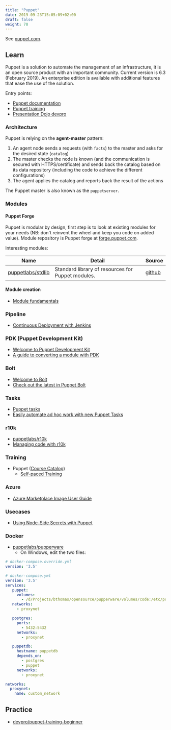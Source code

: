 ```yaml
---
title: "Puppet"
date: 2019-09-23T15:05:09+02:00
draft: false
weight: 70
---
```


See [puppet.com](https://puppet.com/).

## Learn

Puppet is a solution to automate the management of an infrastructure, it is an open source product with an important community. Current version is 6.3 (February 2019).
An enterprise edition is available with additional features that ease the use of the solution.

Entry points:

- [Puppet documentation](https://puppet.com/docs/puppet/latest)
- [Puppet training](https://learn.puppet.com/)
- [Presentation Dojo devpro](https://slides.com/devprofr/dojo-puppet)

### Architecture

Puppet is relying on the **agent-master** pattern:

1. An agent node sends a requests (with `facts`) to the master and asks for the desired state (`catalog`)
2. The master checks the node is known (and the communication is secured with HTTPS/certificate) and sends back the catalog based on its data repository (including the code to achieve the different configurations)
3. The agent applies the catalog and reports back the result of the actions

The Puppet master is also known as the `puppetserver`.

### Modules

#### Puppet Forge

Puppet is modular by design, first step is to look at existing modules for your needs (NB: don't reinvent the wheel and keep you code on added value). Module repository is Puppet forge at [forge.puppet.com](https://forge.puppet.com/).

Interesting modules:

| Name | Detail | Source |
|-|-|-|
| [puppetlabs/stdlib](https://forge.puppet.com/puppetlabs/stdlib) | Standard library of resources for Puppet modules. | [github](https://github.com/puppetlabs/puppetlabs-stdlib) |

#### Module creation

- [Module fundamentals](https://puppet.com/docs/puppet/6.3/modules_fundamentals.html)

### Pipeline

- [Continuous Deployment with Jenkins](https://www.slideshare.net/PuppetLabs/stephen-connolly)

### PDK (Puppet Development Kit)

- [Welcome to Puppet Development Kit](https://puppet.com/docs/pdk/1.x/pdk.html)
- [A guide to converting a module with PDK](https://puppet.com/blog/guide-converting-module-pdk)

### Bolt

- [Welcome to Bolt](https://puppet.com/docs/bolt/latest/bolt.html)
- [Check out the latest in Puppet Bolt](https://puppet.com/blog/check-out-latest-puppet-bolt)

### Tasks

- [Puppet tasks](https://puppet.com/docs/puppet/6.3/puppet_tasks.html)
- [Easily automate ad hoc work with new Puppet Tasks](https://puppet.com/blog/easily-automate-ad-hoc-work-new-puppet-tasks)

### r10k

- [puppetlabs/r10k](https://github.com/puppetlabs/r10k)
- [Managing code with r10k](https://puppet.com/docs/pe/2018.1/r10k.html)

### Training

- Puppet ([Course Catalog](https://learn.puppet.com/course-catalog))
  - [Self-paced Training](https://learn.puppet.com/category/self-paced-training)

### Azure

- [Azure Marketplace Image User Guide](https://puppet.com/docs/azure/1.0/azure_user_guide.html)

### Usecases

- [Using Node-Side Secrets with Puppet](https://puppet.com/blog/using-node-side-secrets-puppet)

### Docker

- [puppetlabs/pupperware](https://github.com/puppetlabs/pupperware/)
  - On Windows, edit the two files:

```yaml
# docker-compose.override.yml
version: '3.5'
```

```yaml
# docker-compose.yml
version: '3.5'
services:
   puppet:
     volumes:
       - /d/Projects/bthomas/opensource/pupperware/volumes/code:/etc/puppetlabs/code/
   networks:
     - proxynet

   postgres:
     ports:
       - 5432:5432
     networks:
       - proxynet

   puppetdb:
     hostname: puppetdb
     depends_on:
       - postgres
       - puppet
     networks:
       - proxynet

networks:
  proxynet:
    name: custom_network
```

## Practice

- [devpro/puppet-training-beginner](https://github.com/devpro/puppet-training-beginner)
